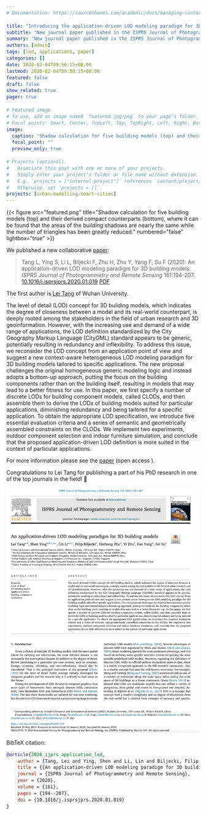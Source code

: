 ```yaml
---
# Documentation: https://sourcethemes.com/academic/docs/managing-content/

title: "Introducing the application-driven LOD modeling paradigm for 3D building models"
subtitle: "New journal paper published in the ISPRS Journal of Photogrammetry and Remote Sensing"
summary: "New journal paper published in the ISPRS Journal of Photogrammetry and Remote Sensing"
authors: [admin]
tags: [lod, applications, paper]
categories: []
date: 2020-02-04T09:50:15+08:00
lastmod: 2020-02-04T09:50:15+08:00
featured: false
draft: false
show_related: true
pager: true

# Featured image
# To use, add an image named `featured.jpg/png` to your page's folder.
# Focal points: Smart, Center, TopLeft, Top, TopRight, Left, Right, BottomLeft, Bottom, BottomRight.
image:
  caption: "Shadow calculation for five building models (top) and their derived compact counterparts (bottom), where it can be found that the areas of the building shadows are nearly the same while the number of triangles has been greatly reduced."
  focal_point: ""
  preview_only: true

# Projects (optional).
#   Associate this post with one or more of your projects.
#   Simply enter your project's folder or file name without extension.
#   E.g. `projects = ["internal-project"]` references `content/project/deep-learning/index.md`.
#   Otherwise, set `projects = []`.
projects: [urban-modelling-smart-cities]
---
```


{{< figure src="featured.png" title="Shadow calculation for five building models (top) and their derived compact counterparts (bottom), where it can be found that the areas of the building shadows are nearly the same while the number of triangles has been greatly reduced." numbered="false" lightbox="true" >}}

We published a new collaborative [paper](/publication/2020-ijprs-application-lod/):

> Tang L, Ying S, Li L, Biljecki F, Zhu H, Zhu Y, Yang F, Su F (2020): An application-driven LOD modeling paradigm for 3D building models. _ISPRS Journal of Photogrammetry and Remote Sensing_ 161:194-207. [<i class="ai ai-doi-square ai"></i> 10.1016/j.isprsjprs.2020.01.019](https://doi.org/10.1016/j.isprsjprs.2020.01.019) [<i class="far fa-file-pdf"></i> PDF](/publication/2020-ijprs-application-lod/2020-ijprs-application-lod.pdf) <i class="ai ai-open-access-square ai"></i>

The first author is [Lei Tang](https://www.researchgate.net/profile/Lei_Tang29) of Wuhan University.

The level of detail (LOD) concept for 3D building models, which indicates the degree of closeness between a model and its real-world counterpart, is deeply rooted among the stakeholders in the field of urban research and 3D geoinformation. However, with the increasing use and demand of a wide range of applications, the LOD definition standardized by the City Geography Markup Language (CityGML) standard appears to be generic, potentially resulting in redundancy and inflexibility. To address this issue, we reconsider the LOD concept from an application point of view and suggest a new context-aware heterogeneous LOD modeling paradigm for 3D building models tailored to specific applications. The new proposal challenges the original homogeneous generic modeling logic and instead adopts a bottom-up approach, putting the focus on the building components rather than on the building itself, resulting in models that may lead to a better fitness for use. In this paper, we first specify a number of discrete LODs for building component models, called CLODs, and then assemble them to derive the LODs of building models suited for particular applications, diminishing redundancy and being tailored for a specific application. To obtain the appropriate LOD specification, we introduce five essential evaluation criteria and a series of semantic and geometrically assembled constraints on the CLODs. We implement two experiments, outdoor component selection and indoor furniture simulation, and conclude that the proposed application-driven LOD definition is more suited in the context of particular applications.

For more information please see the [paper](/publication/2020-ijprs-application-lod/) (open access <i class="ai ai-open-access-square ai"></i>).

Congratulations to Lei Tang for publishing a part of his PhD research in one of the top journals in the field! :clap: 

[![](page-one.png)](/publication/2020-ijprs-application-lod/)


BibTeX citation:
```bibtex
@article{2020_ijprs_application_lod,
    author = {Tang, Lei and Ying, Shen and Li, Lin and Biljecki, Filip and Zhu, HaiHong and Zhu, Yi and Yang, Fan and Su, Fei},
    title = {{An application-driven LOD modeling paradigm for 3D building models}},
    journal = {ISPRS Journal of Photogrammetry and Remote Sensing},
    year = {2020},
    volume = {161},
    pages = {194--207},
    doi = {10.1016/j.isprsjprs.2020.01.019}
}
```
